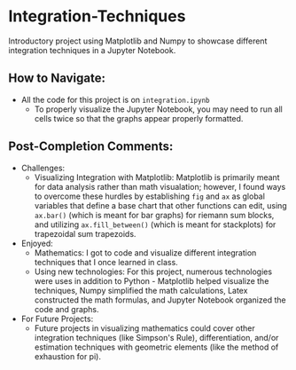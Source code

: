 # Integration-Techniques
Introductory project using Matplotlib and Numpy to showcase different integration techniques in a Jupyter Notebook.

## How to Navigate:
- All the code for this project is on `integration.ipynb`
  - To properly visualize the Jupyter Notebook, you may need to run all cells twice so that the graphs appear properly formatted.

## Post-Completion Comments:
- Challenges:
  - Visualizing Integration with Matplotlib: Matplotlib is primarily meant for data analysis rather than math visualation; however, I found ways to overcome these hurdles by establishing `fig` and `ax` as global variables that define a base chart that other functions can edit, using `ax.bar()` (which is meant for bar graphs) for riemann sum blocks, and utilizing `ax.fill_between()` (which is meant for stackplots) for trapezoidal sum trapezoids.
- Enjoyed:
  - Mathematics: I got to code and visualize different integration techniques that I once learned in class.
  - Using new technologies: For this project, numerous technologies were uses in addition to Python - Matplotlib helped visualize the techniques, Numpy simplified the math calculations, Latex constructed the math formulas, and Jupyter Notebook organized the code and graphs.
- For Future Projects:
  - Future projects in visualizing mathematics could cover other integration techniques (like Simpson's Rule), differentiation, and/or estimation techniques with geometric elements (like the method of exhaustion for pi). 
